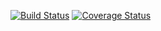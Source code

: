 [![Build Status](https://travis-ci.com/evolkova01/testing1.svg?branch=master)](https://travis-ci.com/evolkova01/testing1)
[![Coverage Status](https://coveralls.io/repos/github/evolkova01/testing1/badge.svg?branch=master)](https://coveralls.io/github/evolkova01/testing1?branch=master)
